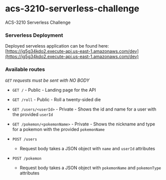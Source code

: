 # acs-3210-serverless-challenge
ACS-3210 Serverless Challenge

### Serverless Deployment
Deployed serveless application can be found here: [https://jg5g34kdo2.execute-api.us-east-1.amazonaws.com/dev](https://jg5g34kdo2.execute-api.us-east-1.amazonaws.com/dev)

### Available routes

*`GET` requests must be sent with NO BODY*
- `GET /` - Public - Landing page for the API
- `GET /roll` - Public - Roll a twenty-sided die
- `GET /users/<userId>` - Private - Shows the id and name for a user with the provided `userId`
- `GET /pokemon/<pokemonName>` - Private - Shows the nickname and type for a pokemon with the provided `pokemonName`

- `POST /users`
  - Request body takes a JSON object with `name` and `userId` attributes
- `POST /pokemon`
  - Request body takes a JSON object with `pokemonName` and `pokemonType` attributes
